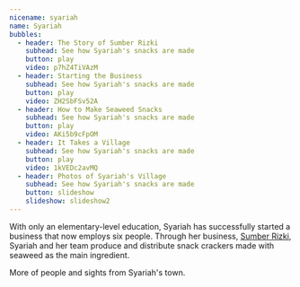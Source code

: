 ```yaml
---
nicename: syariah
name: Syariah
bubbles:
  - header: The Story of Sumber Rizki
    subhead: See how Syariah's snacks are made
    button: play
    video: p7hZ4TiVAzM
  - header: Starting the Business
    subhead: See how Syariah's snacks are made
    button: play
    video: ZH2SbFSv52A
  - header: How to Make Seaweed Snacks
    subhead: See how Syariah's snacks are made
    button: play
    video: AKi5b9cFpOM
  - header: It Takes a Village
    subhead: See how Syariah's snacks are made
    button: play
    video: 1kVEDc2avMQ
  - header: Photos of Syariah's Village
    subhead: See how Syariah's snacks are made
    button: slideshow
    slideshow: slideshow2
---
```


<p>With only an elementary-level education, Syariah has successfully started a business that now employs six people. Through her business, <a href="http://kerupukrumputlaut.com/" target="_blank">Sumber Rizki</a>, Syariah and her team produce and distribute snack crackers made with seaweed as the main ingredient.</p>

<p class="slideshow-only">More of people and sights from Syariah's town.</p>
